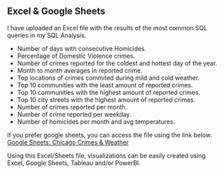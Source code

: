 
## Excel & Google Sheets
I have uploaded an Excel file with the results of the most common SQL queries in my SQL Analysis.

- Number of days with consecutive Homicides.
- Percentage of Domestic Violence crimes.
- Number of crimes reported for the coldest and hottest day of the year.
- Month to month averages in reported crime.
- Top locations of crimes commited during mild and cold weather.
- Top 10 communities with the least amount of reported crimes.
- Top 10 communities with the highest amount of reported crimes.
- Top 10 city streets with the highest amount of reported crimes.
- Number of crimes reported per month.
- Number of crime reported per weekday.
- Number of homicides per month and avg temperatures.

If you prefer google sheets, you can access the file using the link below.
[Google Sheets: Chicago Crimes & Weather](https://docs.google.com/spreadsheets/d/1DgvBf4qHs3Ctqh5rkmcKR3MCn_ncACFCXCpI-ym6mok/edit?usp=sharing)

Using this Excel/Sheets file, visualizations can be easily created using Excel, Google Sheets, Tableau and/or PowerBI.
